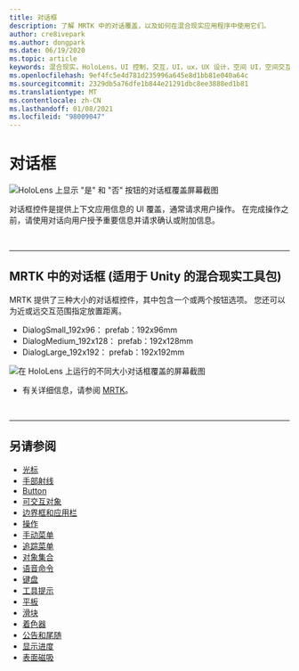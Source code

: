 ```yaml
---
title: 对话框
description: 了解 MRTK 中的对话覆盖，以及如何在混合现实应用程序中使用它们。
author: cre8ivepark
ms.author: dongpark
ms.date: 06/19/2020
ms.topic: article
keywords: 混合现实，HoloLens，UI 控制，交互，UI，ux，UX 设计，空间 UI，空间交互，三维 UI，三维 UX，混合现实耳机，windows mixed reality 耳机，虚拟现实耳机，HoloLens，MRTK，混合现实工具包
ms.openlocfilehash: 9ef4fc5e4d781d235996a645e8d1bb81e040a64c
ms.sourcegitcommit: 2329db5a76dfe1b844e21291dbc8ee3888ed1b81
ms.translationtype: MT
ms.contentlocale: zh-CN
ms.lasthandoff: 01/08/2021
ms.locfileid: "98009047"
---
```

# <a name="dialog"></a>对话框

![HoloLens 上显示 "是" 和 "否" 按钮的对话框覆盖屏幕截图](images/MRTK_UX_Dialog.jpg)

对话框控件是提供上下文应用信息的 UI 覆盖，通常请求用户操作。 在完成操作之前，请使用对话向用户授予重要信息并请求确认或附加信息。

<br>

---

## <a name="dialog-in-mrtk-mixed-reality-toolkit-for-unity"></a>MRTK 中的对话框 (适用于 Unity 的混合现实工具包) 
MRTK 提供了三种大小的对话框控件，其中包含一个或两个按钮选项。 您还可以为近或远交互范围指定放置距离。 

- DialogSmall_192x96： prefab：192x96mm
- DialogMedium_192x128： prefab：192x128mm
- DialogLarge_192x192： prefab：192x192mm

![在 HoloLens 上运行的不同大小对话框覆盖的屏幕截图](images/MRTK_UX_Dialog_Types.jpg)


* 有关详细信息，请参阅 [MRTK](https://microsoft.github.io/MixedRealityToolkit-Unity/Assets/MRTK/SDK/Experimental/Dialog/README_Dialog.html)。

<br>

---

## <a name="see-also"></a>另请参阅

* [光标](cursors.md)
* [手部射线](point-and-commit.md)
* [Button](button.md)
* [可交互对象](interactable-object.md)
* [边界框和应用栏](app-bar-and-bounding-box.md)
* [操作](direct-manipulation.md)
* [手动菜单](hand-menu.md)
* [追踪菜单](near-menu.md)
* [对象集合](object-collection.md)
* [语音命令](voice-input.md)
* [键盘](keyboard.md)
* [工具提示](tooltip.md)
* [平板](slate.md)
* [滑块](slider.md)
* [着色器](shader.md)
* [公告和尾随](billboarding-and-tag-along.md)
* [显示进度](progress.md)
* [表面磁吸](surface-magnetism.md)
